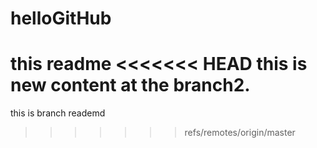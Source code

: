 # helloGitHub
this readme
<<<<<<< HEAD
this is new content at the branch2.
=======
this is branch reademd
>>>>>>> refs/remotes/origin/master
